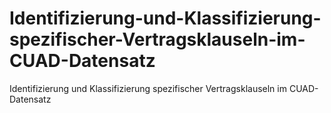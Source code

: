 # Identifizierung-und-Klassifizierung-spezifischer-Vertragsklauseln-im-CUAD-Datensatz
Identifizierung und Klassifizierung spezifischer Vertragsklauseln im CUAD-Datensatz
